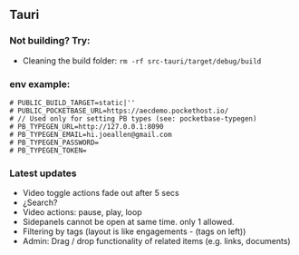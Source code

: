 ## Tauri

### Not building? Try:

- Cleaning the build folder: `rm -rf src-tauri/target/debug/build`

### env example:

```
# PUBLIC_BUILD_TARGET=static|''
# PUBLIC_POCKETBASE_URL=https://aecdemo.pockethost.io/
# // Used only for setting PB types (see: pocketbase-typegen)
# PB_TYPEGEN_URL=http://127.0.0.1:8090
# PB_TYPEGEN_EMAIL=hi.joeallen@gmail.com
# PB_TYPEGEN_PASSWORD=
# PB_TYPEGEN_TOKEN=
```

### Latest updates

- Video toggle actions fade out after 5 secs
- ¿Search?
- Video actions: pause, play, loop
- Sidepanels cannot be open at same time. only 1 allowed.
- Filtering by tags (layout is like engagements - (tags on left))
- Admin: Drag / drop functionality of related items (e.g. links, documents)
